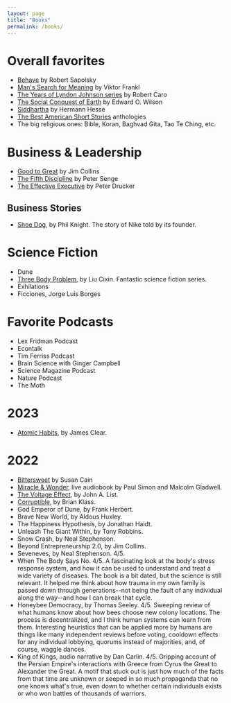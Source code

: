 ```yaml
---
layout: page
title: "Books"
permalink: /books/
---
```


# Overall favorites
- [Behave](https://en.wikipedia.org/wiki/Behave_(book)) by Robert Sapolsky
- [Man's Search for Meaning](https://en.wikipedia.org/wiki/Man%27s_Search_for_Meaning) by Viktor Frankl
- [The Years of Lyndon Johnson series](https://en.wikipedia.org/wiki/The_Years_of_Lyndon_Johnson) by Robert Caro
- [The Social Conquest of Earth](https://en.wikipedia.org/wiki/The_Social_Conquest_of_Earth) by Edward O. Wilson
- [Siddhartha](https://en.wikipedia.org/wiki/Siddhartha_(novel)) by Hermann Hesse
- [The Best American Short Stories](https://en.wikipedia.org/wiki/The_Best_American_Short_Stories) anthologies
- The big religious ones:  Bible, Koran, Baghvad Gita, Tao Te Ching, etc.

# Business & Leadership
- [Good to Great](https://en.wikipedia.org/wiki/Good_to_Great) by Jim Collins
- [The Fifth Discipline](https://en.wikipedia.org/wiki/The_Fifth_Discipline) by Peter Senge
- [The Effective Executive](https://www.goodreads.com/book/show/48019.The_Effective_Executive) by Peter Drucker


## Business Stories
- [Shoe Dog](https://en.wikipedia.org/wiki/Shoe_Dog), by Phil Knight. The story of Nike told by its founder.

# Science Fiction
- Dune
- [Three Body Problem](https://en.wikipedia.org/wiki/The_Three-Body_Problem_(novel)), by Liu Cixin. Fantastic science fiction series.
- Exhilations
- Ficciones, Jorge Luis Borges

# Favorite Podcasts
- Lex Fridman Podcast
- Econtalk
- Tim Ferriss Podcast
- Brain Science with Ginger Campbell
- Science Magazine Podcast
- Nature Podcast
- The Moth

# 2023
- [Atomic Habits](https://jamesclear.com/atomic-habits), by James Clear. 

# 2022
- [Bittersweet](https://susancain.net/book/bittersweet/) by Susan Cain
- [Miracle & Wonder](https://www.goodreads.com/en/book/show/59545874-miracle-and-wonder), live audiobook by Paul Simon and Malcolm Gladwell.
- [The Voltage Effect](https://www.goodreads.com/en/book/show/57926125), by John A. List. 
- [Corruptible](https://www.goodreads.com/book/show/56898187-corruptible), by Brian Klass.
- God Emperor of Dune, by Frank Herbert.
- Brave New World, by Aldous Huxley.
- The Happiness Hypothesis, by Jonathan Haidt.
- Unleash The Giant Within, by Tony Robbins.
- Snow Crash, by Neal Stephenson.
- Beyond Entrepreneurship 2.0, by Jim Collins.
- Seveneves, by Neal Stephenson. 4/5. 
- When The Body Says No. 4/5. A fascinating look at the body's stress response system, and how it can be used to understand and treat a wide variety of diseases. The book is a bit dated, but the science is still relevant. It helped me think about how trauma in my own family is passed down through generations--not being the fault of any individual along the way--and how I can break that cycle.
- Honeybee Democracy, by Thomas Seeley. 4/5. Sweeping review of what humans know about how bees choose new colony locations. The process is decentralized, and I think human systems can learn from them. Interesting heuristics that can be applied more by humans are things like many independent reviews before voting, cooldown effects for any individual lobbying, quorums instead of majorities, and, of course, waggle dances.
- King of Kings, audio narrative by Dan Carlin. 4/5. Gripping account of the Persian Empire's interactions with Greece from Cyrus the Great to Alexander the Great. A motif that stuck out is just how much of the facts from that time are unknown or seeped in so much propaganda that no one knows what's true, even down to whether certain individuals exists or who won battles of thousands of warriors.